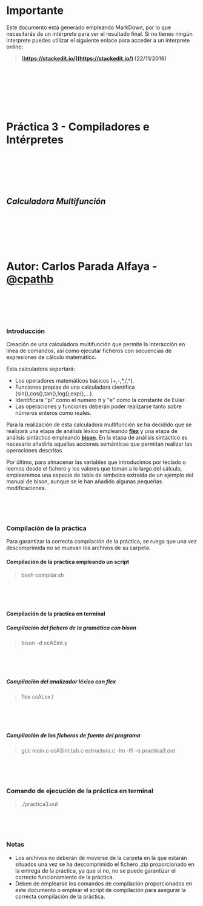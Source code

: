 # **Importante**
Este documento está generado empleando MarkDown, por lo que necesitarás de un 
intérprete para ver el resultado final. Si no tienes ningún interprete puedes 
utilizar el siguiente enlace para acceder a un interprete online:

> **[https://stackedit.io/](https://stackedit.io/) (22/11/2016)**

<br>
<br>
<br>
<br>
<br>
<br>

# **Práctica 3 - Compiladores e Intérpretes**

<br>
<br>
<br>
<br>
<br>

## _**Calculadora Multifunción**_

<br>
<br>
<br>
<br>
<br>

# Autor: Carlos Parada Alfaya - [@cpathb](https://github.com/cpathb)

<br>
<br>
<br>
<br>

### Introducción
Creación de una calculadora multifunción que permite la interacción en linea de comandos, asi como ejecutar ficheros con secuencias de expresiones de cálculo matemático.

Esta calculadora soportará:
- Los operadores matemáticos básicos (+,-,*,/,^).
- Funciones propias de una calculadora científica (sin(),cos(),tan(),log(),exp(),…).
- Identificara "pi" como el numero π y "e" como la constante de Euler.
- Las operaciones y funciones deberán poder realizarse tanto sobre números enteros como reales.

Para la realización de esta calculadora multifunción se ha decidido que se realizará una etapa de análisis léxico empleando **[flex](https://github.com/westes/flex)** y una etapa de análisis sintáctico empleando **[bison](https://www.gnu.org/software/bison/)**. En la etapa de análisis sintáctico es necesario añadirle aquellas acciones semánticas que permitan realizar las operaciones descritas.

Por último, para almacenar las variables que introducimos por teclado o leemos desde el fichero y los valores que toman a lo largo del cálculo, emplearemos una especie de tabla de símbolos extraida de un ejemplo del manual de bison, aunque se le han añadido algunas pequeñas modificaciones.

<br>
<br>
<br>

### **Compilación de la práctica**

Para garantizar la correcta compilación de la práctica, se ruega que una vez descomprimida no se muevan los archivos de su carpeta.

#### **Compilación de la práctica empleando un script**
> bash compilar.sh

<br>
<br>
<br>

#### **Compilación de la práctica en terminal**

##### **Compilación del fichero de la gramática con bison** 
> bison -d ccASint.y

<br>
<br>
<br>

##### **Compilación del analizador léxico con flex** 
> flex ccALex.l

<br>
<br>
<br>



##### **Compilación de los ficheros de fuente del programa**
> gcc main.c ccASint.tab.c estructura.c -lm -lfl -o practica3.out

<br>
<br>
<br>

### **Comando de ejecución de la práctica en terminal**

> ./practica3.out

<br>
<br>
<br>

### **Notas**
- Los archivos no deberán de moverse de la carpeta en la que estarán situados una vez se ha descomprimido el fichero .zip proporcionado en la entrega de la práctica, ya que si no, no se puede garantizar el correcto funcionamiento de la práctica.
- Deben de emplearse los comandos de compilación proporcionados en este documento o emplear el script de compilación para asegurar la correcta compilación de la práctica.
